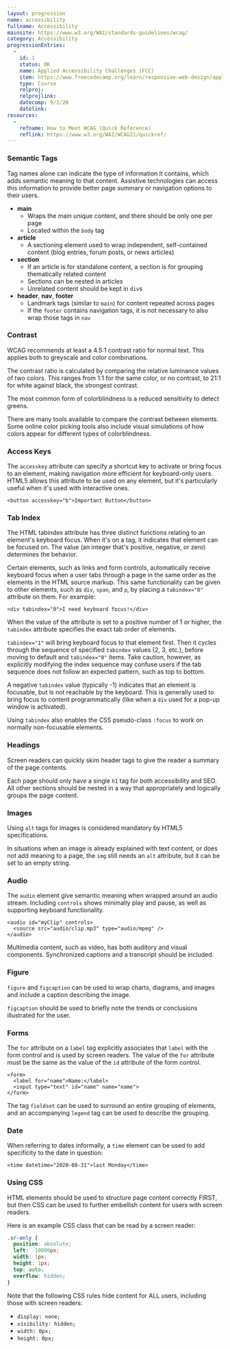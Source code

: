 ```yaml
--- 
layout: progression
name: accessibility
fullname: Accessibility
mainsite: https://www.w3.org/WAI/standards-guidelines/wcag/
category: Accessibility
progressionEntries:
  - 
    id: 1
    status: OK
    name: Applied Accessibility Challenges (FCC)
    item: https://www.freecodecamp.org/learn/responsive-web-design/applied-accessibility/
    type: Course
    relproj:
    relprojlink:
    datecomp: 9/3/20
    datelink:
resources:
  - 
    refname: How to Meet WCAG (Quick Reference)
    reflink: https://www.w3.org/WAI/WCAG21/quickref/
---
```


### Semantic Tags

Tag names alone can indicate the type of information it contains, which adds semantic meaning to that content. Assistive technologies can access this information to provide better page summary or navigation options to their users.

- **main**
  - Wraps the main unique content, and there should be only one per page
  - Located within the `body` tag
- **article**
  - A sectioning element used to wrap independent, self-contained content (blog entries, forum posts, or news articles)
- **section**
  - If an article is for standalone content, a section is for grouping thematically related content
  - Sections can be nested in articles
  - Unrelated content should be kept in `div`s
- **header**, **nav**, **footer**
  - Landmark tags (similar to `main`) for content repeated across pages
  - If the `footer` contains navigation tags, it is not necessary to also wrap those tags in `nav`

### Contrast

WCAG recommends at least a 4.5:1 contrast ratio for normal text. This applies both to greyscale and color combinations.

The contrast ratio is calculated by comparing the relative luminance values of two colors. This ranges from 1:1 for the same color, or no contrast, to 21:1 for white against black, the strongest contrast.

The most common form of colorblindness is a reduced sensitivity to detect greens.

There are many tools available to compare the contrast between elements. Some online color picking tools also include visual simulations of how colors appear for different types of colorblindness.

### Access Keys

The `accesskey` attribute can specify a shortcut key to activate or bring focus to an element, making navigation more efficient for keyboard-only users. HTML5 allows this attribute to be used on any element, but it's particularly useful when it's used with interactive ones.

`<button accesskey="b">Important Button</button>`

### Tab Index

The HTML tabindex attribute has three distinct functions relating to an element's keyboard focus. When it's on a tag, it indicates that element can be focused on. The value (an integer that's positive, negative, or zero) determines the behavior.

Certain elements, such as links and form controls, automatically receive keyboard focus when a user tabs through a page in the same order as the elements in the HTML source markup. This same functionality can be given to other elements, such as `div`, `span`, and `p`, by placing a `tabindex="0"` attribute on them. For example:

`<div tabindex="0">I need keyboard focus!</div>`

When the value of the attribute is set to a positive number of 1 or higher, the `tabindex` attribute specifies the exact tab order of elements.

`tabindex="1"` will bring keyboard focus to that element first. Then it cycles through the sequence of specified `tabindex` values (2, 3, etc.), before moving to default and `tabindex="0"` items. Take caution, however, as explicitly modifying the index sequence may confuse users if the tab sequence does not follow an expected pattern, such as top to bottom.

A negative `tabindex` value (typically -1) indicates that an element is focusable, but is not reachable by the keyboard. This is generally used to bring focus to content programmatically (like when a `div` used for a pop-up window is activated).

Using `tabindex` also enables the CSS pseudo-class `:focus` to work on normally non-focusable elements.

### Headings

Screen readers can quickly skim header tags to give the reader a summary of the page contents.

Each page should only have a single `h1` tag for both accessibility and SEO. All other sections should be nested in a way that appropriately and logically groups the page content.

### Images

Using `alt` tags for images is considered mandatory by HTML5 specifications.

In situations when an image is already explained with text content, or does not add meaning to a page, the `img` still needs an `alt` attribute, but it can be set to an empty string.

### Audio

The `audio` element give semantic meaning when wrapped around an audio stream. Including `controls` shows minimally play and pause, as well as supporting keyboard functionality.

```
<audio id="myClip" controls>
  <source src="audio/clip.mp3" type="audio/mpeg" />
</audio>
```

Multimedia content, such as video, has both auditory and visual components. Synchronized captions and a transcript should be included.

### Figure

`figure` and `figcaption` can be used to wrap charts, diagrams, and images and include a caption describing the image.

`figcaption` should be used to briefly note the trends or conclusions illustrated for the user.

### Forms

The `for` attribute on a `label` tag explicitly associates that `label` with the form control and is used by screen readers. The value of the `for` attribute must be the same as the value of the `id` attribute of the form control.

```
<form>
  <label for="name">Name:</label>
  <input type="text" id="name" name="name">
</form>
```

The tag `fieldset` can be used to surround an entire grouping of elements, and an accompanying `legend` tag can be used to describe the grouping.

### Date

When referring to dates informally, a `time` element can be used to add specificity to the date in question:

`<time datetime="2020-08-31">last Monday</time>`

### Using CSS

HTML elements should be used to structure page content correctly FIRST, but then CSS can be used to further embellish content for users with screen readers.

Here is an example CSS class that can be read by a screen reader:
```css
.sr-only {
  position: absolute;
  left: -10000px;
  width: 1px;
  height: 1px;
  top: auto;
  overflow: hidden;
}
```

Note that the following CSS rules hide content for ALL users, including those with screen readers:
- `display: none;`
- `visibility: hidden;`
- `width: 0px;`
- `height: 0px;`